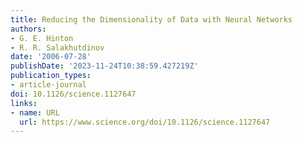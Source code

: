 ```yaml
---
title: Reducing the Dimensionality of Data with Neural Networks
authors:
- G. E. Hinton
- R. R. Salakhutdinov
date: '2006-07-28'
publishDate: '2023-11-24T10:38:59.427219Z'
publication_types:
- article-journal
doi: 10.1126/science.1127647
links:
- name: URL
  url: https://www.science.org/doi/10.1126/science.1127647
---
```

